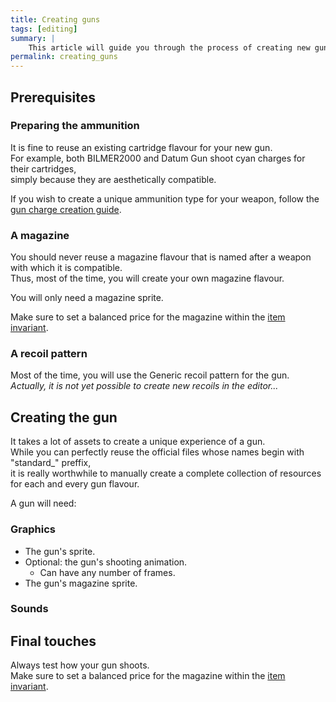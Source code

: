 ```yaml
---
title: Creating guns
tags: [editing] 
summary: |
    This article will guide you through the process of creating new guns inside the [Editor setup](editor_setup).
permalink: creating_guns
---
```


## Prerequisites

### Preparing the ammunition

It is fine to reuse an existing cartridge flavour for your new gun.  
For example, both BILMER2000 and Datum Gun shoot cyan charges for their cartridges,  
simply because they are aesthetically compatible.  

If you wish to create a unique ammunition type for your weapon, follow the [gun charge creation guide](creating_charges).

### A magazine

You should never reuse a magazine flavour that is named after a weapon with which it is compatible.  
Thus, most of the time, you will create your own magazine flavour.

You will only need a magazine sprite.

Make sure to set a balanced price for the magazine within the [item invariant](item_component).

### A recoil pattern

Most of the time, you will use the Generic recoil pattern for the gun.
*Actually, it is not yet possible to create new recoils in the editor...*

## Creating the gun

It takes a lot of assets to create a unique experience of a gun.  
While you can perfectly reuse the official files whose names begin with "standard_" preffix,  
it is really worthwhile to manually create a complete collection of resources for each and every gun flavour.

A gun will need:

### Graphics

- The gun's sprite.
- Optional: the gun's shooting animation.
	- Can have any number of frames.
- The gun's magazine sprite.

### Sounds

## Final touches

Always test how your gun shoots.  
Make sure to set a balanced price for the magazine within the [item invariant](item_component).
